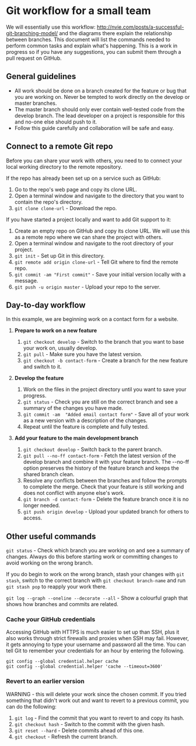 # Git workflow for a small team

We will essentially use this workflow: http://nvie.com/posts/a-successful-git-branching-model/ and the diagrams there explain the relationship between branches. This document will list the commands needed to perform common tasks and explain what's happening. This is a work in progress so if you have any suggestions, you can submit them through a pull request on GitHub.


## General guidelines

- All work should be done on a branch created for the feature or bug that you are working on. Never be tempted to work directly on the develop or master branches.
- The master branch should only ever contain well-tested code from the develop branch. The lead developer on a project is responsible for this and no-one else should push to it.
- Follow this guide carefully and collaboration will be safe and easy.


## Connect to a remote Git repo

Before you can share your work with others, you need to to connect your local working directory to the remote repository.

If the repo has already been set up on a service such as GitHub:

1. Go to the repo's web page and copy its clone URL.
1. Open a terminal window and navigate to the directory that you want to contain the repo's directory.
1. `git clone clone-url` - Download the repo.

If you have started a project locally and want to add Git support to it:

1. Create an empty repo on GitHub and copy its clone URL. We will use this as a remote repo where we can share the project with others.
1. Open a terminal window and navigate to the root directory of your project.
1. `git init` - Set up Git in this directory.
1. `git remote add origin clone-url` - Tell Git where to find the remote repo.
1. `git commit -am "First commit"` - Save your initial version locally with a message. 
1. `git push -u origin master` - Upload your repo to the server.


## Day-to-day workflow

In this example, we are beginning work on a contact form for a website.

1. **Prepare to work on a new feature**

	1. `git checkout develop` - Switch to the branch that you want to base your work on, usually develop.
	1. `git pull` - Make sure you have the latest version.
	1. `git checkout -b contact-form` - Create a branch for the new feature and switch to it.

1. **Develop the feature**

	1. Work on the files in the project directory until you want to save your progress.
	1. `git status` - Check you are still on the correct branch and see a summary of the changes you have made.
	1. `git commit -am  "Added email contact form"` - Save all of your work as a new version with a description of the changes.
	1. Repeat until the feature is complete and fully tested.

1. **Add your feature to the main development branch**

	1. `git checkout develop` - Switch back to the parent branch.
	1. `git pull --no-ff contact-form` - Fetch the latest version of the develop branch and combine it with your feature branch. The --no-ff option preserves the history of the feature branch and keeps the shared branch clean.
	1. Resolve any conflicts between the branches and follow the prompts to complete the merge. Check that your feature is still working and does not conflict with anyone else's work.
	1. `git branch -d contact-form` - Delete the feature branch once it is no longer needed.
	1. `git push origin develop` - Upload your updated branch for others to access.


## Other useful commands

`git status` - Check which branch you are working on and see a summary of changes. Always do this before starting work or committing changes to avoid working on the wrong branch.

If you do begin to work on the wrong branch, stash your changes with `git stash`, switch to the correct branch with `git checkout branch-name` and run `git stash pop` to reapply your work there.

`git log --graph --oneline --decorate --all` - Show a colourful graph that shows how branches and commits are related.


### Cache your GitHub credentials

Accessing GitHub with HTTPS is much easier to set up than SSH, plus it also works through strict firewalls and proxies when SSH may fail. However, it gets annoying to type your username and password all the time. You can tell Git to remember your credentials for an hour by entering the following.

	git config --global credential.helper cache
	git config --global credential.helper 'cache --timeout=3600'


### Revert to an earlier version

WARNING - this will delete your work since the chosen commit. If you tried something that didn't work out and want to revert to a previous commit, you can do the following:

1. `git log` - Find the commit that you want to revert to and copy its hash.
1. `git checkout hash` - Switch to the commit with the given hash.
1. `git reset --hard` - Delete commits ahead of this one.
1. `git checkout` - Refresh the current branch.